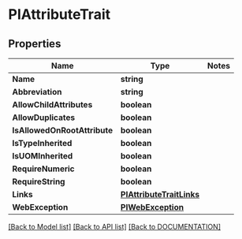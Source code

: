 # PIAttributeTrait

## Properties
Name | Type | Notes
------------ | ------------- | -------------
**Name** | **string**
**Abbreviation** | **string**
**AllowChildAttributes** | **boolean**
**AllowDuplicates** | **boolean**
**IsAllowedOnRootAttribute** | **boolean**
**IsTypeInherited** | **boolean**
**IsUOMInherited** | **boolean**
**RequireNumeric** | **boolean**
**RequireString** | **boolean**
**Links** | **[**PIAttributeTraitLinks**](../models/PIAttributeTraitLinks.md)**
**WebException** | **[**PIWebException**](../models/PIWebException.md)**

[[Back to Model list]](../../DOCUMENTATION.md#documentation-for-models) [[Back to API list]](../../DOCUMENTATION.md#documentation-for-api-endpoints) [[Back to DOCUMENTATION]](../../DOCUMENTATION.md)
